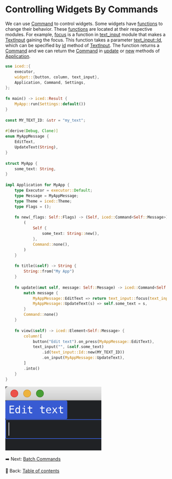 # Controlling Widgets By Commands

We can use [Command](https://docs.rs/iced/0.12.1/iced/struct.Command.html) to control widgets.
Some widgets have [functions](https://doc.rust-lang.org/stable/book/ch03-03-how-functions-work.html) to change their behavior.
These [functions](https://doc.rust-lang.org/stable/book/ch03-03-how-functions-work.html) are located at their respective modules.
For example, [focus](https://docs.rs/iced/0.12.1/iced/widget/text_input/fn.focus.html) is a function in [text_input](https://docs.rs/iced/0.12.1/iced/widget/text_input/index.html) module that makes a [TextInput](https://docs.rs/iced/0.12.1/iced/widget/text_input/struct.TextInput.html) gaining the focus.
This function takes a parameter [text_input::Id](https://docs.rs/iced/0.12.1/iced/widget/text_input/struct.Id.html), which can be specified by [id](https://docs.rs/iced/0.12.1/iced/widget/text_input/struct.TextInput.html#method.id) method of [TextInput](https://docs.rs/iced/0.12.1/iced/widget/text_input/struct.TextInput.html).
The function returns a [Command](https://docs.rs/iced/0.12.1/iced/struct.Command.html) and we can return the [Command](https://docs.rs/iced/0.12.1/iced/struct.Command.html) in [update](https://docs.rs/iced/0.12.1/iced.rs/iced/application/trait.Application.html#tymethod.update) or [new](https://docs.rs/iced/0.12.1/iced/application/trait.Application.html#tymethod.new) methods of [Application](https://docs.rs/iced/0.12.1/iced/application/trait.Application.html).

```rust
use iced::{
    executor,
    widget::{button, column, text_input},
    Application, Command, Settings,
};

fn main() -> iced::Result {
    MyApp::run(Settings::default())
}

const MY_TEXT_ID: &str = "my_text";

#[derive(Debug, Clone)]
enum MyAppMessage {
    EditText,
    UpdateText(String),
}

struct MyApp {
    some_text: String,
}

impl Application for MyApp {
    type Executor = executor::Default;
    type Message = MyAppMessage;
    type Theme = iced::Theme;
    type Flags = ();

    fn new(_flags: Self::Flags) -> (Self, iced::Command<Self::Message>) {
        (
            Self {
                some_text: String::new(),
            },
            Command::none(),
        )
    }

    fn title(&self) -> String {
        String::from("My App")
    }

    fn update(&mut self, message: Self::Message) -> iced::Command<Self::Message> {
        match message {
            MyAppMessage::EditText => return text_input::focus(text_input::Id::new(MY_TEXT_ID)),
            MyAppMessage::UpdateText(s) => self.some_text = s,
        }
        Command::none()
    }

    fn view(&self) -> iced::Element<Self::Message> {
        column![
            button("Edit text").on_press(MyAppMessage::EditText),
            text_input("", &self.some_text)
                .id(text_input::Id::new(MY_TEXT_ID))
                .on_input(MyAppMessage::UpdateText),
        ]
        .into()
    }
}
```

![Controlling widgets by commands](./pic/controlling_widgets_by_commands.png)

:arrow_right:  Next: [Batch Commands](./batch_commands.md)

:blue_book: Back: [Table of contents](./../README.md)
